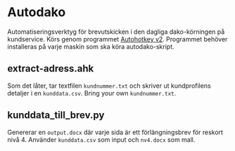 # Autodako

Automatiseringsverktyg för brevutskicken i den dagliga dako-körningen på kundservice. Körs genom programmet [Autohotkey v2](https://github.com/AutoHotkey/AutoHotkey). Programmet behöver installeras på varje maskin som ska köra autodako-skript.
## extract-adress.ahk

Som det låter, tar textfilen `kundnummer.txt` och skriver ut kundprofilens detaljer i en `kunddata.csv`. Bring your own `kundnummer.txt`.

## kunddata_till_brev.py
Genererar en `output.docx` där varje sida är ett förlängningsbrev för reskort nivå 4. Använder `kunddata.csv` som input och `nv4.docx` som mall.
